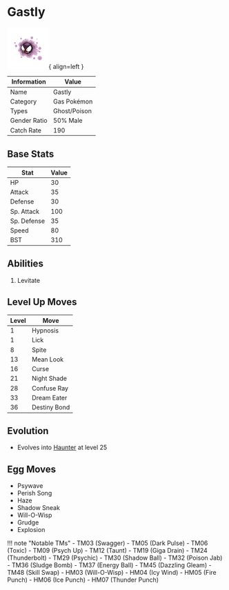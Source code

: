 # Gastly

![Gastly](../images/pokemon/92.png){ align=left }

| Information | Value |
|------------|--------|
| Name | Gastly |
| Category | Gas Pokémon |
| Types | Ghost/Poison |
| Gender Ratio | 50% Male |
| Catch Rate | 190 |

## Base Stats

| Stat | Value |
|------|-------|
| HP | 30 |
| Attack | 35 |
| Defense | 30 |
| Sp. Attack | 100 |
| Sp. Defense | 35 |
| Speed | 80 |
| BST | 310 |

## Abilities
1. Levitate

## Level Up Moves
| Level | Move |
|-------|------|
| 1 | Hypnosis |
| 1 | Lick |
| 8 | Spite |
| 13 | Mean Look |
| 16 | Curse |
| 21 | Night Shade |
| 28 | Confuse Ray |
| 33 | Dream Eater |
| 36 | Destiny Bond |

## Evolution
- Evolves into [Haunter](093-haunter.md) at level 25

## Egg Moves
- Psywave
- Perish Song
- Haze
- Shadow Sneak
- Will-O-Wisp
- Grudge
- Explosion

!!! note "Notable TMs"
    - TM03 (Swagger)
    - TM05 (Dark Pulse)
    - TM06 (Toxic)
    - TM09 (Psych Up)
    - TM12 (Taunt)
    - TM19 (Giga Drain)
    - TM24 (Thunderbolt)
    - TM29 (Psychic)
    - TM30 (Shadow Ball)
    - TM32 (Poison Jab)
    - TM36 (Sludge Bomb)
    - TM37 (Energy Ball)
    - TM45 (Dazzling Gleam)
    - TM48 (Skill Swap)
    - HM03 (Will-O-Wisp)
    - HM04 (Icy Wind)
    - HM05 (Fire Punch)
    - HM06 (Ice Punch)
    - HM07 (Thunder Punch)
